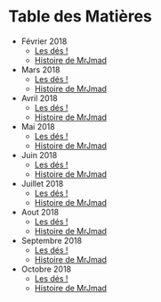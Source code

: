 # Table des Matières

* Février 2018
  *  [Les dés !](/2018_fevrier/des.md)
  * [Histoire de MrJmad](/2018_fevrier/mrjmad/histoire.md)
* Mars 2018
  *  [Les dés !](/2018_mars/des.md)
   * [Histoire de MrJmad](/2018_mars/mrjmad/histoire.md)
* Avril 2018
  *  [Les dés !](/2018_avril/des.md)
  * [Histoire de MrJmad](/2018_avril/mrjmad/histoire.md)
* Mai 2018
  *  [Les dés !](/2018_mai/des.md)
  * [Histoire de MrJmad](/2018_mai/mrjmad/histoire.md)
* Juin 2018
  *  [Les dés !](/2018_juin/des.md)
  * [Histoire de MrJmad](/2018_juin/mrjmad/histoire.md)
* Juillet 2018
  *  [Les dés !](/2018_juillet/des.md)
  * [Histoire de MrJmad](/2018_juillet/mrjmad/histoire.md)
* Aout 2018
  *  [Les dés !](/2018_aout/des.md)
  * [Histoire de MrJmad](/2018_aout/mrjmad/histoire.md)
* Septembre 2018
  *  [Les dés !](/2018_septembre/des.md)
  * [Histoire de MrJmad](/2018_septembre/mrjmad/histoire.md)
* Octobre 2018
  *  [Les dés !](/2018_octobre/des.md)
  *  [Histoire de MrJmad](/2018_octobre/mrjmad/histoire.md)
